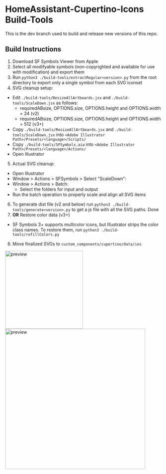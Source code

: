 # HomeAssistant-Cupertino-Icons Build-Tools

This is the dev branch used to build and release new versions of this repo.

## Build Instructions
1. Download SF Symbols Viewer from Apple
2. Select all modifyable symbols (non-copyrighted and available for use with modification) and export them
3. Run `python3 ./build-tools/extractRegular<version>.py` from the root directory to export only a single symbol from each SVG iconset
4. SVG cleanup setup:  
  - Edit `./build-tools/ResizeAllArtboards.jsx` and `./build-tools/ScaleDown.jsx` as follows:
    - requiredABsize, OPTIONS.size, OPTIONS.height and OPTIONS.width = 24 (v2)
    - requiredABsize, OPTIONS.size, OPTIONS.height and OPTIONS.width = 512 (v3+)
  - Copy `./build-tools/ResizeAllArtboards.jsx` and `./build-tools/ScaleDown.jsx` into `<Adobe Illustrator Path>/Presets/<language>/Scripts/`
  - Copy `./build-tools/SFSymbols.aia` into `<Adobe Illustrator Path>/Presets/<language>/Actions/`
  - Open Illustrator
5. Actual SVG cleanup:
  - Open Illustrator
  - Window > Actions > SFSymbols > Select "ScaleDown":
  - Window > Actions > Batch:
    - Select the folders for input and output
  - Run the batch operation to properly scale and align all SVG items
6. To generate dist file (v2 and below) run `python3 ./build-tools/generate<version>.py` to get a js file with all the SVG paths. Done
7. **OR** Restore color data (v3+)
  - SF Symbols 3+ supports multicolor icons, but Illustrator strips the color class names. To restore them, run `python3 ./build-tools/refillColors.py`
8. Move finalized SVGs to `custom_components/cupertino/data/ios`
<img src="https://github.com/menahishayan/HomeAssistant-Cupertino-Icons/blob/build-tools/readme-preview/illustrator2.png" alt="preview"  width="250"/>
<img src="https://github.com/menahishayan/HomeAssistant-Cupertino-Icons/blob/build-tools/readme-preview/illustrator1.png" alt="preview"  width="450"/>
